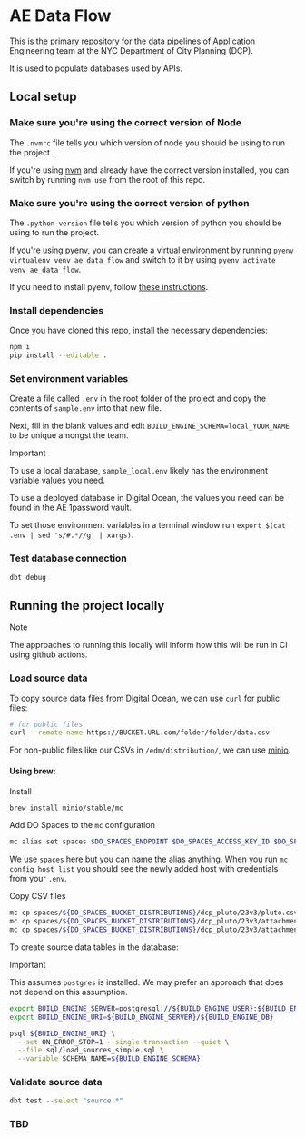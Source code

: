 # AE Data Flow

This is the primary repository for the data pipelines of Application Engineering team at the NYC Department of City Planning (DCP).

It is used to populate databases used by APIs.

## Local setup

### Make sure you're using the correct version of Node

The `.nvmrc` file tells you which version of node you should be using to run the project.

If you're using [nvm](https://github.com/nvm-sh/nvm) and already have the correct version installed, you can switch by running `nvm use` from the root of this repo.

### Make sure you're using the correct version of python

The `.python-version` file tells you which version of python you should be using to run the project.

If you're using [pyenv](https://github.com/pyenv/pyenv), you can create a virtual environment by running `pyenv virtualenv venv_ae_data_flow` and switch to it by using `pyenv activate venv_ae_data_flow`.

If you need to install pyenv, follow [these instructions](https://github.com/pyenv/pyenv?tab=readme-ov-file#installation).

### Install dependencies

Once you have cloned this repo, install the necessary dependencies:

```bash
npm i
pip install --editable .
```

### Set environment variables

Create a file called `.env` in the root folder of the project and copy the contents of `sample.env` into that new file.

Next, fill in the blank values and edit `BUILD_ENGINE_SCHEMA=local_YOUR_NAME` to be unique amongst the team.

> [!IMPORTANT]
> To use a local database, `sample_local.env` likely has the environment variable values you need.
>
> To use a deployed database in Digital Ocean, the values you need can be found in the AE 1password vault.

To set those environment variables in a terminal window run `export $(cat .env | sed 's/#.*//g' | xargs)`.

### Test database connection

```bash
dbt debug
```

## Running the project locally

> [!NOTE]
> The approaches to running this locally will inform how this will be run in CI using github actions.

### Load source data

To copy source data files from Digital Ocean, we can use `curl` for public files:

```bash
# for public files
curl --remote-name https://BUCKET.URL.com/folder/folder/data.csv
```

For non-public files like our CSVs in `/edm/distribution/`, we can use [minio](https://github.com/minio/minio).

#### Using brew:

Install
```bash
brew install minio/stable/mc
```

Add DO Spaces to the `mc` configuration
```bash
mc alias set spaces $DO_SPACES_ENDPOINT $DO_SPACES_ACCESS_KEY_ID $DO_SPACES_SECRET_ACCESS_KEY
```
We use `spaces` here but you can name the alias anything. When you run `mc config host list` you should see the newly added host with credentials from your `.env`.

Copy CSV files
```bash
mc cp spaces/${DO_SPACES_BUCKET_DISTRIBUTIONS}/dcp_pluto/23v3/pluto.csv pluto.csv
mc cp spaces/${DO_SPACES_BUCKET_DISTRIBUTIONS}/dcp_pluto/23v3/attachments/zoning_districts.csv zoning_districts.csv
mc cp spaces/${DO_SPACES_BUCKET_DISTRIBUTIONS}/dcp_pluto/23v3/attachments/source_data_versions.csv source_data_versions.csv
```

To create source data tables in the database:

> [!IMPORTANT]
> This assumes `postgres` is installed. We may prefer an approach that does not depend on this assumption.

```bash
export BUILD_ENGINE_SERVER=postgresql://${BUILD_ENGINE_USER}:${BUILD_ENGINE_PASSWORD}@${BUILD_ENGINE_HOST}:${BUILD_ENGINE_PORT}
export BUILD_ENGINE_URI=${BUILD_ENGINE_SERVER}/${BUILD_ENGINE_DB}

psql ${BUILD_ENGINE_URI} \
  --set ON_ERROR_STOP=1 --single-transaction --quiet \
  --file sql/load_sources_simple.sql \
  --variable SCHEMA_NAME=${BUILD_ENGINE_SCHEMA}
```

### Validate source data

```bash
dbt test --select "source:*"
```

### TBD
